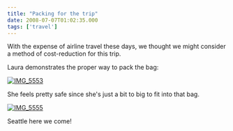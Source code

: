 ```yaml
---
title: "Packing for the trip"
date: 2008-07-07T01:02:35.000
tags: ['travel']
---
```


With the expense of airline travel these days, we thought we might consider a method of cost-reduction for this trip.

Laura demonstrates the proper way to pack the bag:

[![IMG_5553](http://farm4.static.flickr.com/3022/2643625397_ee2d64d280.jpg)](http://www.flickr.com/photos/chrishubbs/2643625397/ "IMG_5553 by chrishubbs, on Flickr")

She feels pretty safe since she's just a bit to big to fit into that bag.

[![IMG_5555](http://farm4.static.flickr.com/3018/2643628177_8636b403d8.jpg)](http://www.flickr.com/photos/chrishubbs/2643628177/ "IMG_5555 by chrishubbs, on Flickr")

Seattle here we come!
